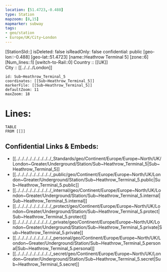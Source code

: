 ```yaml
---
location: [51.4723,-0.488] 
type: Station 
mapzoom: [8,15] 
mapmarker: subway 
tags:
- geo/station
- Europe/UK/City~London
---
```


[StationSId::] 
isDeleted: false
isReadOnly: false
confidential: public
[geo-lon::-0.488] 
[geo-lat::51.4723] 
[name::Heathrow Terminal 5] 
[zone::6] 
[Num_lines::1] 
[switch-to-Rail::0] 
Country :: [[UK]]  
City :: [[../../../London]]  


```leaflet
id: Sub~Heathrow_Terminal_5
coordinates: [[Sub~Heathrow_Terminal_5]] 
markerFile: [[Sub~Heathrow_Terminal_5]] 
defaultZoom: 11 
maxZoom: 18
```


# Lines: 
```dataview
TABLE 
FROM [[]] 
```

## Confidential Links & Embeds: 
- [[../../../../../../../../../_Standards/geo/Continent/Europe/Europe~North/UK/London~Greater/Underground/Station/Sub~Heathrow_Terminal_5|Sub~Heathrow_Terminal_5]] 
- [[../../../../../../../../../_public/geo/Continent/Europe/Europe~North/UK/London~Greater/Underground/Station/Sub~Heathrow_Terminal_5.public|Sub~Heathrow_Terminal_5.public]] 
- [[../../../../../../../../../_internal/geo/Continent/Europe/Europe~North/UK/London~Greater/Underground/Station/Sub~Heathrow_Terminal_5.internal|Sub~Heathrow_Terminal_5.internal]] 
- [[../../../../../../../../../_protect/geo/Continent/Europe/Europe~North/UK/London~Greater/Underground/Station/Sub~Heathrow_Terminal_5.protect|Sub~Heathrow_Terminal_5.protect]] 
- [[../../../../../../../../../_private/geo/Continent/Europe/Europe~North/UK/London~Greater/Underground/Station/Sub~Heathrow_Terminal_5.private|Sub~Heathrow_Terminal_5.private]] 
- [[../../../../../../../../../_personal/geo/Continent/Europe/Europe~North/UK/London~Greater/Underground/Station/Sub~Heathrow_Terminal_5.personal|Sub~Heathrow_Terminal_5.personal]] 
- [[../../../../../../../../../_secret/geo/Continent/Europe/Europe~North/UK/London~Greater/Underground/Station/Sub~Heathrow_Terminal_5.secret|Sub~Heathrow_Terminal_5.secret]] 
